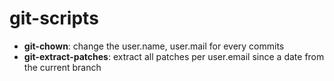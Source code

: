 git-scripts
===========

* **git-chown**: change the user.name, user.mail for every commits
* **git-extract-patches**: extract all patches per user.email since a date from the current branch
